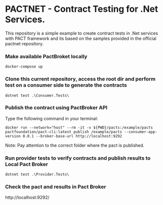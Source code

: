 # PACTNET - Contract Testing for .Net Services.

This repository is a simple example to create contract tests in .Net services with PACT framework and its based on the samples provided in the official pactnet repository.

### Make available PactBroket locally

```
docker-compose up
```

### Clone this current repository, access the root dir and perform test on a consumer side to generate the contracts

```
dotnet test .\Consumer.Tests\
```

### Publish the contract using PactBroker API


Type the following command in your terminal:

```
docker run --network="host" --rm -it -v ${PWD}/pacts:/example/pacts pactfoundation/pact-cli:latest publish /example/pacts --consumer-app-version 0.0.1 --broker-base-url http://localhost:9292

```

Note: Pay attention to the correct folder where the pact is published.

### Run provider tests to verify contracts and publish results to Local Pact Broker

```
dotnet test .\Provider.Tests\
```

### Check the pact and results in Pact Broker

http://localhost:9292/
